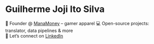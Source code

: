 # Guilherme Joji Ito Silva

👕 Founder @ [ManaMoney](https://manamoney.com.br) – gamer apparel
💻 Open-source projects: translator, data pipelines & more  
🔗 Let’s connect on [LinkedIn](https://www.linkedin.com/in/guilherme-joji/)
